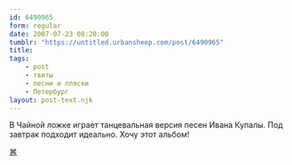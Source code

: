 ```yaml
---
id: 6490965
form: regular
date: 2007-07-23 08:20:00
tumblr: "https://untitled.urbansheep.com/post/6490965"
title:
tags:
    - post
    - твиты
    - песни и пляски
    - Петербург
layout: post-text.njk
---
```


<p>В Чайной ложке играет танцевальная версия песен Ивана Купалы. Под завтрак подходит идеально. Хочу этот альбом!</p>

<p><a href="http://twitter.com/urbansheep/statuses/163454332">⌘</a></p>

